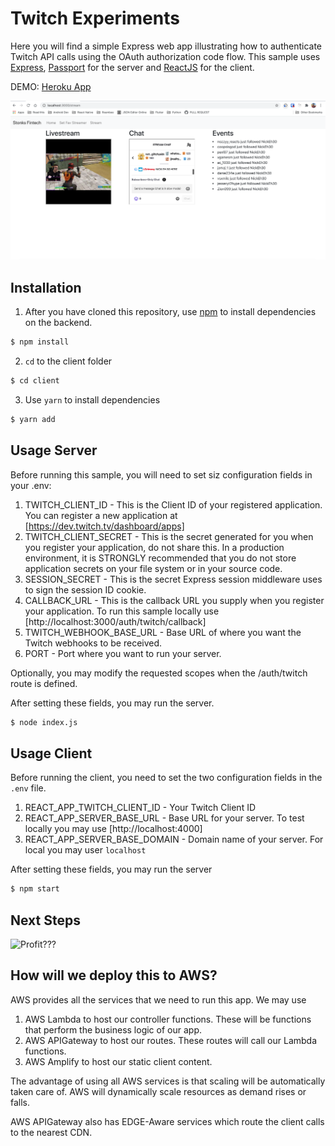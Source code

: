 # Twitch Experiments
Here you will find a simple Express web app illustrating how to authenticate Twitch API calls using the OAuth authorization code flow.  This sample uses [Express](http://expressjs.com/), [Passport](http://passportjs.org/) for the server and [ReactJS](https://reactjs.org/) for the client.

DEMO: [Heroku App](https://sleepy-plains-09747.herokuapp.com)

![Screenshot](images/screenshot.png)

## Installation
1. After you have cloned this repository, use [npm](https://www.npmjs.com/) to install dependencies on the backend.

```sh
$ npm install
```
2. `cd` to the client folder
```sh
$ cd client
```
3. Use `yarn` to install dependencies
```sh
$ yarn add
```

## Usage Server
Before running this sample, you will need to set siz configuration fields in your .env:

1. TWITCH_CLIENT_ID - This is the Client ID of your registered application.  You can register a new application at [https://dev.twitch.tv/dashboard/apps]
2. TWITCH_CLIENT_SECRET - This is the secret generated for you when you register your application, do not share this. In a production environment, it is STRONGLY recommended that you do not store application secrets on your file system or in your source code.
3. SESSION_SECRET -  This is the secret Express session middleware uses to sign the session ID cookie.
4. CALLBACK_URL - This is the callback URL you supply when you register your application.  To run this sample locally use [http://localhost:3000/auth/twitch/callback]
5. TWITCH_WEBHOOK_BASE_URL - Base URL of where you want the Twitch webhooks to be received.
6. PORT - Port where you want to run your server.

Optionally, you may modify the requested scopes when the /auth/twitch route is defined.

After setting these fields, you may run the server.

```sh
$ node index.js
```

## Usage Client
Before running the client, you need to set the two configuration fields in the `.env` file. 

1. REACT_APP_TWITCH_CLIENT_ID - Your Twitch Client ID
2. REACT_APP_SERVER_BASE_URL - Base URL for your server. To test locally you may use [http://localhost:4000]
3. REACT_APP_SERVER_BASE_DOMAIN - Domain name of your server. For local you may user `localhost`


After setting these fields, you may run the server

```sh
$ npm start
```

## Next Steps
![Profit???](https://i.ytimg.com/vi/if-2M3K1tqk/hqdefault.jpg)

## How will we deploy this to AWS?

AWS provides all the services that we need to run this app. We may use 

1. AWS Lambda to host our controller functions. These will be functions that perform the business logic of our app.
2. AWS APIGateway to host our routes. These routes will call our Lambda functions. 
3. AWS Amplify to host our static client content.

The advantage of using all AWS services is that scaling will be automatically taken care of. AWS will dynamically scale resources as demand rises or falls. 

AWS APIGateway also has EDGE-Aware services which route the client calls to the nearest CDN. 